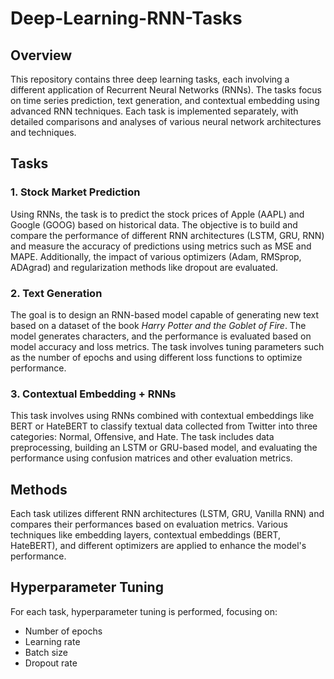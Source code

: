 # Deep-Learning-RNN-Tasks

## Overview
This repository contains three deep learning tasks, each involving a different application of Recurrent Neural Networks (RNNs). The tasks focus on time series prediction, text generation, and contextual embedding using advanced RNN techniques. Each task is implemented separately, with detailed comparisons and analyses of various neural network architectures and techniques.

## Tasks

### 1. Stock Market Prediction
Using RNNs, the task is to predict the stock prices of Apple (AAPL) and Google (GOOG) based on historical data. The objective is to build and compare the performance of different RNN architectures (LSTM, GRU, RNN) and measure the accuracy of predictions using metrics such as MSE and MAPE. Additionally, the impact of various optimizers (Adam, RMSprop, ADAgrad) and regularization methods like dropout are evaluated.

### 2. Text Generation
The goal is to design an RNN-based model capable of generating new text based on a dataset of the book *Harry Potter and the Goblet of Fire*. The model generates characters, and the performance is evaluated based on model accuracy and loss metrics. The task involves tuning parameters such as the number of epochs and using different loss functions to optimize performance.

### 3. Contextual Embedding + RNNs
This task involves using RNNs combined with contextual embeddings like BERT or HateBERT to classify textual data collected from Twitter into three categories: Normal, Offensive, and Hate. The task includes data preprocessing, building an LSTM or GRU-based model, and evaluating the performance using confusion matrices and other evaluation metrics.

## Methods
Each task utilizes different RNN architectures (LSTM, GRU, Vanilla RNN) and compares their performances based on evaluation metrics. Various techniques like embedding layers, contextual embeddings (BERT, HateBERT), and different optimizers are applied to enhance the model's performance.

## Hyperparameter Tuning
For each task, hyperparameter tuning is performed, focusing on:
- Number of epochs
- Learning rate
- Batch size
- Dropout rate
